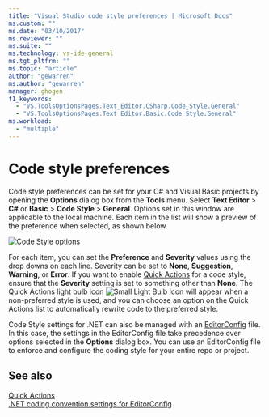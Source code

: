 ```yaml
---
title: "Visual Studio code style preferences | Microsoft Docs"
ms.custom: ""
ms.date: "03/10/2017"
ms.reviewer: ""
ms.suite: ""
ms.technology: vs-ide-general
ms.tgt_pltfrm: ""
ms.topic: "article"
author: "gewarren"
ms.author: "gewarren"
manager: ghogen
f1_keywords: 
  - "VS.ToolsOptionsPages.Text_Editor.CSharp.Code_Style.General"
  - "VS.ToolsOptionsPages.Text_Editor.Basic.Code_Style.General"
ms.workload: 
  - "multiple"
---
```

# Code style preferences

Code style preferences can be set for your C# and Visual Basic projects by opening the **Options** dialog box from the **Tools** menu. Select **Text Editor** > **C#** or  **Basic** > **Code Style** > **General**. Options set in this window are applicable to the local machine. Each item in the list will show a preview of the preference when selected, as shown below.

![Code Style options](media/code-style-quick-actions-dialog.png)

For each item, you can set the **Preference** and **Severity** values using the drop downs on each line. Severity can be set to **None**, **Suggestion**, **Warning**, or **Error**. If you want to enable [Quick Actions](../ide/quick-actions.md) for a code style, ensure that the **Severity** setting is set to something other than **None**. The Quick Actions light bulb icon ![Small Light Bulb Icon](media/vs2015_lightbulbsmall.png) will appear when a non-preferred style is used, and you can choose an option on the Quick Actions list to automatically rewrite code to the preferred style.

Code Style settings for .NET can also be managed with an [EditorConfig](../ide/editorconfig-code-style-settings-reference.md) file. In this case, the settings in the EditorConfig file take precedence over options selected in the **Options** dialog box. You can use an EditorConfig file to enforce and configure the coding style for your entire repo or project.

## See also

[Quick Actions](../ide/quick-actions.md)  
[.NET coding convention settings for EditorConfig](../ide/editorconfig-code-style-settings-reference.md)